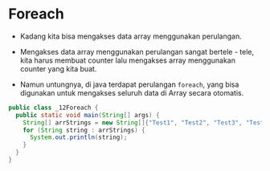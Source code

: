 # Foreach

- Kadang kita bisa mengakses data array menggunakan perulangan.

- Mengakses data array menggunakan perulangan sangat bertele - tele, kita harus membuat counter lalu mengakses array menggunakan counter yang kita buat.

- Namun untungnya, di java terdapat perulangan `foreach`, yang bisa digunakan untuk mengakses seluruh data di Array secara otomatis.

```java
public class _12Foreach {
  public static void main(String[] args) {
    String[] arrStrings = new String[]{"Test1", "Test2", "Test3", "Test4"};
    for (String string : arrStrings) {
      System.out.println(string);
    }
  }
}
```
